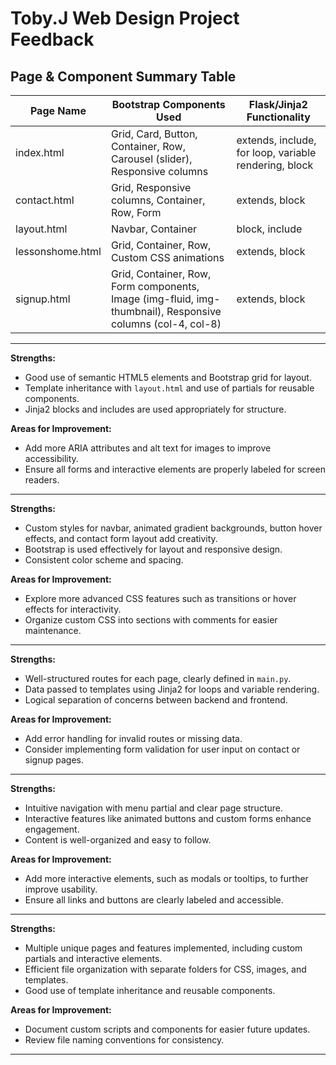 # Toby.J Web Design Project Feedback

## Page & Component Summary Table

| Page Name        | Bootstrap Components Used                                                                                  | Flask/Jinja2 Functionality                            |
| ---------------- | ---------------------------------------------------------------------------------------------------------- | ----------------------------------------------------- |
| index.html       | Grid, Card, Button, Container, Row, Carousel (slider), Responsive columns                                  | extends, include, for loop, variable rendering, block |
| contact.html     | Grid, Responsive columns, Container, Row, Form                                                             | extends, block                                        |
| layout.html      | Navbar, Container                                                                                          | block, include                                        |
| lessonshome.html | Grid, Container, Row, Custom CSS animations                                                                | extends, block                                        |
| signup.html      | Grid, Container, Row, Form components, Image (img-fluid, img-thumbnail), Responsive columns (col-4, col-8) | extends, block                                        |

---

**Strengths:**

- Good use of semantic HTML5 elements and Bootstrap grid for layout.
- Template inheritance with `layout.html` and use of partials for reusable components.
- Jinja2 blocks and includes are used appropriately for structure.

**Areas for Improvement:**

- Add more ARIA attributes and alt text for images to improve accessibility.
- Ensure all forms and interactive elements are properly labeled for screen readers.

---

**Strengths:**

- Custom styles for navbar, animated gradient backgrounds, button hover effects, and contact form layout add creativity.
- Bootstrap is used effectively for layout and responsive design.
- Consistent color scheme and spacing.

**Areas for Improvement:**

- Explore more advanced CSS features such as transitions or hover effects for interactivity.
- Organize custom CSS into sections with comments for easier maintenance.

---

**Strengths:**

- Well-structured routes for each page, clearly defined in `main.py`.
- Data passed to templates using Jinja2 for loops and variable rendering.
- Logical separation of concerns between backend and frontend.

**Areas for Improvement:**

- Add error handling for invalid routes or missing data.
- Consider implementing form validation for user input on contact or signup pages.

---

**Strengths:**

- Intuitive navigation with menu partial and clear page structure.
- Interactive features like animated buttons and custom forms enhance engagement.
- Content is well-organized and easy to follow.

**Areas for Improvement:**

- Add more interactive elements, such as modals or tooltips, to further improve usability.
- Ensure all links and buttons are clearly labeled and accessible.

---

**Strengths:**

- Multiple unique pages and features implemented, including custom partials and interactive elements.
- Efficient file organization with separate folders for CSS, images, and templates.
- Good use of template inheritance and reusable components.

**Areas for Improvement:**

- Document custom scripts and components for easier future updates.
- Review file naming conventions for consistency.

---
